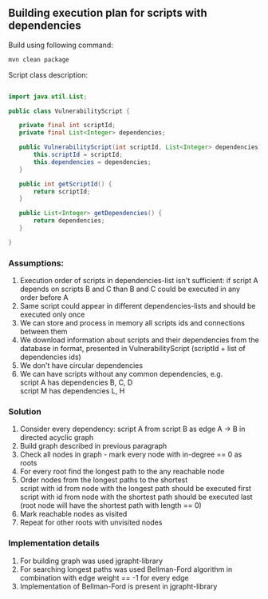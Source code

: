 ## Building execution plan for scripts with dependencies

Build using following command:  
```bash
mvn clean package
```

Script class description:
```java

import java.util.List;

public class VulnerabilityScript {

   private final int scriptId;
   private final List<Integer> dependencies;

   public VulnerabilityScript(int scriptId, List<Integer> dependencies) {
       this.scriptId = scriptId;
       this.dependencies = dependencies;
   }

   public int getScriptId() {
       return scriptId;
   }

   public List<Integer> getDependencies() {
       return dependencies;
   }

}
```

### Assumptions:
1. Execution order of scripts in dependencies-list isn't sufficient: 
if script A depends on scripts B and C than B and C could be executed in any order before A
1. Same script could appear in different dependencies-lists and should be executed only once
1. We can store and process in memory all scripts ids and connections between them
1. We download information about scripts and their dependencies from the database in format, 
presented in VulnerabilityScript (scriptId + list of dependencies ids)
1. We don't have circular dependencies
1. We can have scripts without any common dependencies, e.g.   
script A has dependencies B, C, D   
script M has dependencies L, H  

### Solution
1. Consider every dependency: script A from script B as edge A -> B in directed acyclic graph
1. Build graph described in previous paragraph
1. Check all nodes in graph - mark every node with in-degree == 0 as roots
1. For every root find the longest path to the any reachable node 
1. Order nodes from the longest paths to the shortest   
script with id from node with the longest path should be executed first    
script with id from node with the shortest path should be executed last 
(root node will have the shortest path with length == 0)
1. Mark reachable nodes as visited
1. Repeat for other roots with unvisited nodes

### Implementation details
1. For building graph was used jgrapht-library
1. For searching longest paths was used Bellman-Ford algorithm in combination with edge weight == -1 
for every edge
1. Implementation of Bellman-Ford is present in jgrapht-library



